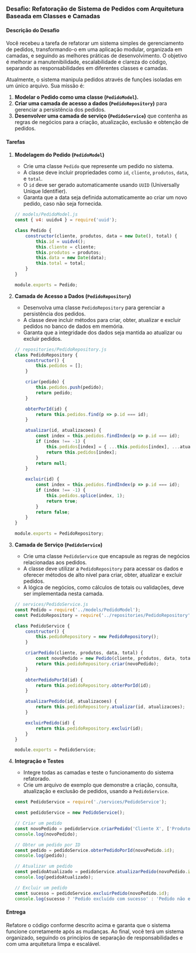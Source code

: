 ### Desafio: Refatoração de Sistema de Pedidos com Arquitetura Baseada em Classes e Camadas

#### Descrição do Desafio

Você recebeu a tarefa de refatorar um sistema simples de gerenciamento de pedidos, transformando-o em uma aplicação modular, organizada em camadas, e seguindo as melhores práticas de desenvolvimento. O objetivo é melhorar a manutenibilidade, escalabilidade e clareza do código, separando as responsabilidades em diferentes classes e camadas.

Atualmente, o sistema manipula pedidos através de funções isoladas em um único arquivo. Sua missão é:

1. **Modelar o Pedido como uma classe (`PedidoModel`).**
2. **Criar uma camada de acesso a dados (`PedidoRepository`)** para gerenciar a persistência dos pedidos.
3. **Desenvolver uma camada de serviço (`PedidoService`)** que contenha as regras de negócios para a criação, atualização, exclusão e obtenção de pedidos.

#### Tarefas

1. **Modelagem do Pedido (`PedidoModel`)**
   - Crie uma classe `Pedido` que represente um pedido no sistema.
   - A classe deve incluir propriedades como `id`, `cliente`, `produtos`, `data`, e `total`.
   - O `id` deve ser gerado automaticamente usando `UUID` (Universally Unique Identifier).
   - Garanta que a data seja definida automaticamente ao criar um novo pedido, caso não seja fornecida.

   ```javascript
   // models/PedidoModel.js
   const { v4: uuidv4 } = require('uuid');

   class Pedido {
       constructor(cliente, produtos, data = new Date(), total) {
           this.id = uuidv4();
           this.cliente = cliente;
           this.produtos = produtos;
           this.data = new Date(data);
           this.total = total;
       }
   }

   module.exports = Pedido;
   ```

2. **Camada de Acesso a Dados (`PedidoRepository`)**
   - Desenvolva uma classe `PedidoRepository` para gerenciar a persistência dos pedidos.
   - A classe deve incluir métodos para criar, obter, atualizar e excluir pedidos no banco de dados em memória.
   - Garanta que a integridade dos dados seja mantida ao atualizar ou excluir pedidos.

   ```javascript
   // repositories/PedidoRepository.js
   class PedidoRepository {
       constructor() {
           this.pedidos = [];
       }

       criar(pedido) {
           this.pedidos.push(pedido);
           return pedido;
       }

       obterPorId(id) {
           return this.pedidos.find(p => p.id === id);
       }

       atualizar(id, atualizacoes) {
           const index = this.pedidos.findIndex(p => p.id === id);
           if (index !== -1) {
               this.pedidos[index] = { ...this.pedidos[index], ...atualizacoes };
               return this.pedidos[index];
           }
           return null;
       }

       excluir(id) {
           const index = this.pedidos.findIndex(p => p.id === id);
           if (index !== -1) {
               this.pedidos.splice(index, 1);
               return true;
           }
           return false;
       }
   }

   module.exports = PedidoRepository;
   ```

3. **Camada de Serviço (`PedidoService`)**
   - Crie uma classe `PedidoService` que encapsule as regras de negócios relacionadas aos pedidos.
   - A classe deve utilizar a `PedidoRepository` para acessar os dados e oferecer métodos de alto nível para criar, obter, atualizar e excluir pedidos.
   - A lógica de negócios, como cálculos de totais ou validações, deve ser implementada nesta camada.

   ```javascript
   // services/PedidoService.js
   const Pedido = require('../models/PedidoModel');
   const PedidoRepository = require('../repositories/PedidoRepository');

   class PedidoService {
       constructor() {
           this.pedidoRepository = new PedidoRepository();
       }

       criarPedido(cliente, produtos, data, total) {
           const novoPedido = new Pedido(cliente, produtos, data, total);
           return this.pedidoRepository.criar(novoPedido);
       }

       obterPedidoPorId(id) {
           return this.pedidoRepository.obterPorId(id);
       }

       atualizarPedido(id, atualizacoes) {
           return this.pedidoRepository.atualizar(id, atualizacoes);
       }

       excluirPedido(id) {
           return this.pedidoRepository.excluir(id);
       }
   }

   module.exports = PedidoService;
   ```

4. **Integração e Testes**
   - Integre todas as camadas e teste o funcionamento do sistema refatorado.
   - Crie um arquivo de exemplo que demonstre a criação, consulta, atualização e exclusão de pedidos, usando a `PedidoService`.

   ```javascript
   const PedidoService = require('./services/PedidoService');

   const pedidoService = new PedidoService();

   // Criar um pedido
   const novoPedido = pedidoService.criarPedido('Cliente X', ['Produto 1', 'Produto 2'], '2024-08-10', 100.00);
   console.log(novoPedido);

   // Obter um pedido por ID
   const pedido = pedidoService.obterPedidoPorId(novoPedido.id);
   console.log(pedido);

   // Atualizar um pedido
   const pedidoAtualizado = pedidoService.atualizarPedido(novoPedido.id, { total: 120.00 });
   console.log(pedidoAtualizado);

   // Excluir um pedido
   const sucesso = pedidoService.excluirPedido(novoPedido.id);
   console.log(sucesso ? 'Pedido excluído com sucesso' : 'Pedido não encontrado');
   ```

#### Entrega

Refatore o código conforme descrito acima e garanta que o sistema funcione corretamente após as mudanças. Ao final, você terá um sistema organizado, seguindo os princípios de separação de responsabilidades e com uma arquitetura limpa e escalável.
